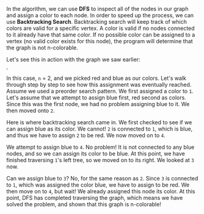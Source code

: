 <!-- title={nColorable} -->

<!-- concepts={Depth First Search (DFS)} -->

<!--badges={Python:30,Algorithms:30}-->

In the algorithm, we can use **DFS** to inspect all of the nodes in our graph and assign a color to each node. In order to speed up the process, we can use **Backtracking Search**. Backtracking search will keep track of which colors are valid for a specific vertex. A color is valid if no nodes connected to it already have that same color. If no possible color can be assigned to a vertex (no valid color exists for this node), the program will determine that the graph is not n-colorable.







Let's see this in action with the graph we saw earlier:

<img src="https://i.imgur.com/oCva0bY.png" style="zoom:25%;" />

In this case, `n` = 2, and we picked red and blue as our colors. Let's walk through step by step to see how this assignment was eventually reached. Assume we used a preorder search pattern. We first assigned a color to `1`. Let's assume that we attempt to assign blue first, red second as colors. Since this was the first node, we had no problem assigning blue to it. We then moved onto `2`. 

Here is where backtracking search came in. We first checked to see if we can assign blue as its color. We cannot! `2` is connected to `1`, which is blue, and thus we have to assign `2` to be red.  We now moved on to `4`.

We attempt to assign blue to `4`. No problem! It is not connected to any blue nodes, and so we can assign its color to be blue. At this point, we have finished traversing `1`'s left tree, so we moved on to its right. We looked at `3` now.

Can we assign blue to `3`? No,  for the same reason as `2`. Since `3` is connected to `1`, which was assigned the color blue, we have to assign to be red. We then move on to `4`, but wait! We already assigned this node its color. At this point, DFS has completed traversing the graph, which means we have solved the problem, and shown that this graph is n-colorable!

